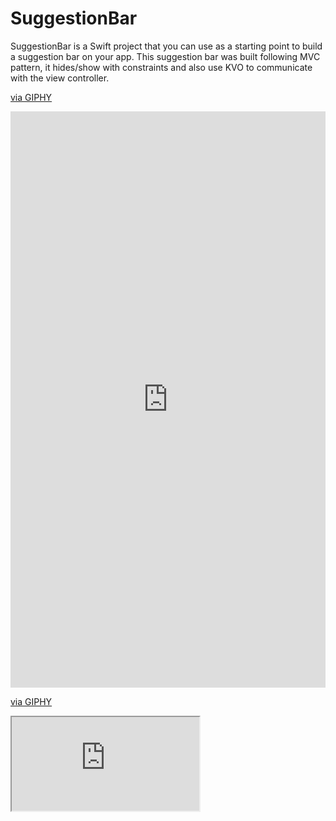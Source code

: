 # SuggestionBar
SuggestionBar is a Swift project that you can use as a starting point to build a suggestion bar on your app. This suggestion bar was built following MVC pattern, it hides/show with constraints and also use KVO to communicate with the view controller.

<a href="https://giphy.com/gifs/fx4TIxprY1dynUckyr">via GIPHY</a></p>

<div style="width:100%;height:0;padding-bottom:183%;position:relative;"><iframe src="https://giphy.com/embed/fx4TIxprY1dynUckyr" width="100%" height="100%" style="position:absolute" frameBorder="0" class="giphy-embed" allowFullScreen></iframe></div><p><a href="https://giphy.com/gifs/fx4TIxprY1dynUckyr">via GIPHY</a></p>

<a href="https://giphy.com/gifs/fx4TIxprY1dynUckyr"><iframe src="https://giphy.com/embed/fx4TIxprY1dynUckyr" title="made "/></a>
